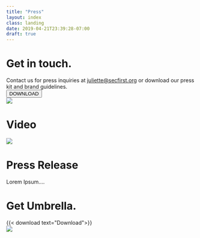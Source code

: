 ```yaml
---
title: "Press"
layout: index
class: landing
date: 2019-04-21T23:39:28-07:00
draft: true
---
```

<div class="intro">
  <div class="container">
    <div class="row">
      <div class="col-lg-6 col-md-12">
        <div class="d-none d-lg-block spacer-top100"></div>
        <h1 class="">Get in touch.</h1>
        <div class="home-description">Contact us for press inquiries at <a href="mailto:juliette@secfirst.org?&subject=Press">juliette@secfirst.org</a> or download our press kit and brand guidelines.</div>		
        <button type="button" class="spacer-top30 btn btn-white spacer-bottom100">DOWNLOAD</button>
      </div>
      <div class="col-lg-6 d-none d-lg-block">
        <img class="hero-app-2" src="/imgs/press-apps.png"/>
      </div>
    </div>
  </div>
</div>
<div class="container">
	<div class="row">
		<div class="col-8 offset-lg-2 spacer-top100">
			<h1 id="content" class="spacer-top100 green">Video</h1>
			<img src="/imgs/player.png"/>
		</div>
	</div>
</div>
<div class="container">
	<div class="row">
		<div class="col-8 offset-lg-2 spacer-top100 spacer-bottom100">
			<h1 id="content" class="spacer-top100 green">Press Release</h1>
			<p>Lorem Ipsum....</p>
		</div>
	</div>
</div>
<div class="get-umbrella">
  <div class="container">
    <div class="row">
      <div class="offset-lg-1 col-lg-5 col-md-12 spacer-top30">
        <h1 class="">Get Umbrella.</h1>
        {{< download text="Download">}}
      </div>
      <div class="col-lg-6 logo d-none d-lg-block my-auto">
        <img src="/imgs/umbrella-logo.png"/>
      </div>
    </div>
  </div>
</div>
